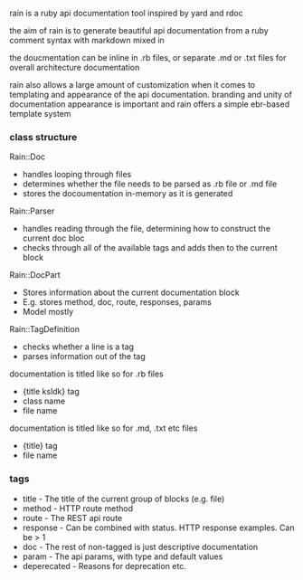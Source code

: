rain is a ruby api documentation tool inspired by yard and rdoc

the aim of rain is to generate beautiful api documentation from a ruby comment syntax with markdown mixed in

the doucmentation can be inline in .rb files, or separate .md or .txt files for overall architecture documentation

rain also allows a large amount of customization when it comes to templating and appearance of the api documentation. branding and unity of documentation appearance is important and rain offers a simple ebr-based template system

### class structure
Rain::Doc
- handles looping through files
- determines whether the file needs to be parsed as .rb file or .md file
- stores the docoumentation in-memory as it is generated

Rain::Parser
- handles reading through the file, determining how to construct the current doc bloc
- checks through all of the available tags and adds then to the current block

Rain::DocPart
- Stores information about the current documentation block
- E.g. stores method, doc, route, responses, params
- Model mostly

Rain::TagDefinition
- checks whether a line is a tag
- parses information out of the tag

documentation is titled like so for .rb files
- {title ksldk} tag
- class name
- file name

documentation is titled like so for .md, .txt etc files
- {title} tag
- file name


### tags
- title - The title of the current group of blocks (e.g. file)
- method - HTTP route method
- route - The REST api route
- response - Can be combined with status. HTTP response examples. Can be > 1
- doc - The rest of non-tagged is just descriptive documentation
- param - The api params, with type and default values
- deperecated - Reasons for deprecation etc.